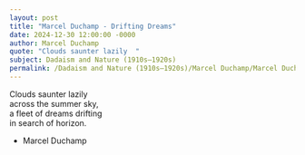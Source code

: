 ```yaml
---
layout: post
title: "Marcel Duchamp - Drifting Dreams"
date: 2024-12-30 12:00:00 -0000
author: Marcel Duchamp
quote: "Clouds saunter lazily  "
subject: Dadaism and Nature (1910s–1920s)
permalink: /Dadaism and Nature (1910s–1920s)/Marcel Duchamp/Marcel Duchamp - Drifting Dreams
---
```


Clouds saunter lazily  
across the summer sky,  
a fleet of dreams drifting  
in search of horizon.

- Marcel Duchamp
